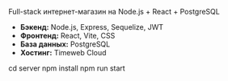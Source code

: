 Full-stack интернет-магазин на Node.js + React + PostgreSQL

- **Бэкенд:** Node.js, Express, Sequelize, JWT
- **Фронтенд:** React, Vite, CSS
- **База данных:** PostgreSQL
- **Хостинг:** Timeweb Cloud

cd server
npm install
npm run start